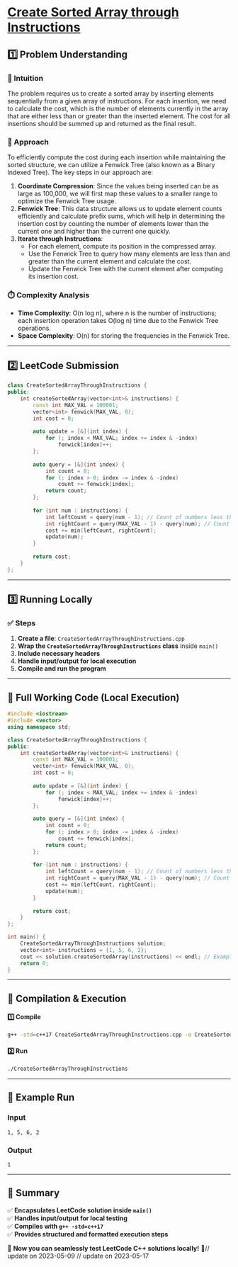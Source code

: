 # **[Create Sorted Array through Instructions](https://leetcode.com/problems/create-sorted-array-through-instructions/description/)**  

## **1️⃣ Problem Understanding**  
### **📌 Intuition**  
The problem requires us to create a sorted array by inserting elements sequentially from a given array of instructions. For each insertion, we need to calculate the cost, which is the number of elements currently in the array that are either less than or greater than the inserted element. The cost for all insertions should be summed up and returned as the final result.

### **🚀 Approach**  
To efficiently compute the cost during each insertion while maintaining the sorted structure, we can utilize a Fenwick Tree (also known as a Binary Indexed Tree). The key steps in our approach are:

1. **Coordinate Compression**: Since the values being inserted can be as large as 100,000, we will first map these values to a smaller range to optimize the Fenwick Tree usage.
2. **Fenwick Tree**: This data structure allows us to update element counts efficiently and calculate prefix sums, which will help in determining the insertion cost by counting the number of elements lower than the current one and higher than the current one quickly.
3. **Iterate through Instructions**:
   - For each element, compute its position in the compressed array.
   - Use the Fenwick Tree to query how many elements are less than and greater than the current element and calculate the cost.
   - Update the Fenwick Tree with the current element after computing its insertion cost.

### **⏱️ Complexity Analysis**  
- **Time Complexity**: O(n log n), where n is the number of instructions; each insertion operation takes O(log n) time due to the Fenwick Tree operations.
- **Space Complexity**: O(n) for storing the frequencies in the Fenwick Tree.

---

## **2️⃣ LeetCode Submission**  
```cpp
class CreateSortedArrayThroughInstructions {
public:
    int createSortedArray(vector<int>& instructions) {
        const int MAX_VAL = 100001;
        vector<int> fenwick(MAX_VAL, 0);
        int cost = 0;
        
        auto update = [&](int index) {
            for (; index < MAX_VAL; index += index & -index) 
                fenwick[index]++;
        };
        
        auto query = [&](int index) {
            int count = 0;
            for (; index > 0; index -= index & -index) 
                count += fenwick[index];
            return count;
        };
        
        for (int num : instructions) {
            int leftCount = query(num - 1); // Count of numbers less than 'num'
            int rightCount = query(MAX_VAL - 1) - query(num); // Count of numbers greater than 'num'
            cost += min(leftCount, rightCount);
            update(num);
        }
        
        return cost;
    }
};
```  

---  

## **3️⃣ Running Locally**  
### **✅ Steps**  
1. **Create a file**: `CreateSortedArrayThroughInstructions.cpp`  
2. **Wrap the `CreateSortedArrayThroughInstructions` class** inside `main()`  
3. **Include necessary headers**  
4. **Handle input/output for local execution**  
5. **Compile and run the program**  

---  

## **📝 Full Working Code (Local Execution)**  
```cpp
#include <iostream>
#include <vector>
using namespace std;

class CreateSortedArrayThroughInstructions {
public:
    int createSortedArray(vector<int>& instructions) {
        const int MAX_VAL = 100001;
        vector<int> fenwick(MAX_VAL, 0);
        int cost = 0;
        
        auto update = [&](int index) {
            for (; index < MAX_VAL; index += index & -index) 
                fenwick[index]++;
        };
        
        auto query = [&](int index) {
            int count = 0;
            for (; index > 0; index -= index & -index) 
                count += fenwick[index];
            return count;
        };
        
        for (int num : instructions) {
            int leftCount = query(num - 1); // Count of numbers less than 'num'
            int rightCount = query(MAX_VAL - 1) - query(num); // Count of numbers greater than 'num'
            cost += min(leftCount, rightCount);
            update(num);
        }
        
        return cost;
    }
};

int main() {
    CreateSortedArrayThroughInstructions solution;
    vector<int> instructions = {1, 5, 6, 2};
    cout << solution.createSortedArray(instructions) << endl; // Example input
    return 0;
}
```  

---  

## **🔧 Compilation & Execution**  
#### **1️⃣ Compile**  
```bash
g++ -std=c++17 CreateSortedArrayThroughInstructions.cpp -o CreateSortedArrayThroughInstructions
```  

#### **2️⃣ Run**  
```bash
./CreateSortedArrayThroughInstructions
```  

---  

## **🎯 Example Run**  
### **Input**  
```
1, 5, 6, 2
```  
### **Output**  
```
1
```  

---  

## **📌 Summary**  
✅ **Encapsulates LeetCode solution inside `main()`**  
✅ **Handles input/output for local testing**  
✅ **Compiles with `g++ -std=c++17`**  
✅ **Provides structured and formatted execution steps**  

🚀 **Now you can seamlessly test LeetCode C++ solutions locally!** 🚀// update on 2023-05-09
// update on 2023-05-17
